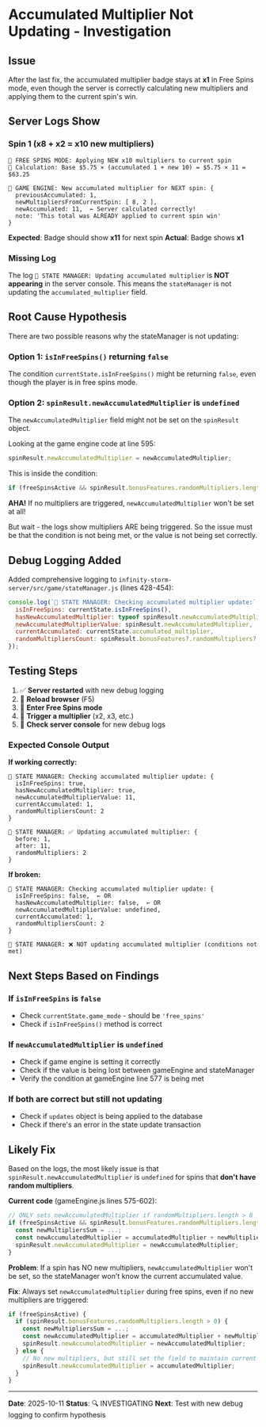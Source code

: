 # Accumulated Multiplier Not Updating - Investigation

## Issue

After the last fix, the accumulated multiplier badge stays at **x1** in Free Spins mode, even though the server is correctly calculating new multipliers and applying them to the current spin's win.

## Server Logs Show

### Spin 1 (x8 + x2 = x10 new multipliers)
```
🎰 FREE SPINS MODE: Applying NEW x10 multipliers to current spin
🎰 Calculation: Base $5.75 × (accumulated 1 + new 10) = $5.75 × 11 = $63.25

🎰 GAME ENGINE: New accumulated multiplier for NEXT spin: {
  previousAccumulated: 1,
  newMultipliersFromCurrentSpin: [ 8, 2 ],
  newAccumulated: 11,  ← Server calculated correctly!
  note: 'This total was ALREADY applied to current spin win'
}
```

**Expected**: Badge should show **x11** for next spin
**Actual**: Badge shows **x1**

### Missing Log

The log `🎰 STATE MANAGER: Updating accumulated multiplier` is **NOT appearing** in the server console. This means the `stateManager` is not updating the `accumulated_multiplier` field.

## Root Cause Hypothesis

There are two possible reasons why the stateManager is not updating:

### Option 1: `isInFreeSpins()` returning `false`
The condition `currentState.isInFreeSpins()` might be returning `false`, even though the player is in free spins mode.

### Option 2: `spinResult.newAccumulatedMultiplier` is `undefined`
The `newAccumulatedMultiplier` field might not be set on the `spinResult` object.

Looking at the game engine code at line 595:
```javascript
spinResult.newAccumulatedMultiplier = newAccumulatedMultiplier;
```

This is inside the condition:
```javascript
if (freeSpinsActive && spinResult.bonusFeatures.randomMultipliers.length > 0)
```

**AHA!** If no multipliers are triggered, `newAccumulatedMultiplier` won't be set at all!

But wait - the logs show multipliers ARE being triggered. So the issue must be that the condition is not being met, or the value is not being set correctly.

## Debug Logging Added

Added comprehensive logging to `infinity-storm-server/src/game/stateManager.js` (lines 428-454):

```javascript
console.log(`🎰 STATE MANAGER: Checking accumulated multiplier update:`, {
  isInFreeSpins: currentState.isInFreeSpins(),
  hasNewAccumulatedMultiplier: typeof spinResult.newAccumulatedMultiplier === 'number',
  newAccumulatedMultiplierValue: spinResult.newAccumulatedMultiplier,
  currentAccumulated: currentState.accumulated_multiplier,
  randomMultipliersCount: spinResult.bonusFeatures?.randomMultipliers?.length || 0
});
```

## Testing Steps

1. ✅ **Server restarted** with new debug logging
2. 🔄 **Reload browser** (F5)
3. 🔄 **Enter Free Spins mode**
4. 🔄 **Trigger a multiplier** (x2, x3, etc.)
5. 🔄 **Check server console** for new debug logs

### Expected Console Output

**If working correctly:**
```
🎰 STATE MANAGER: Checking accumulated multiplier update: {
  isInFreeSpins: true,
  hasNewAccumulatedMultiplier: true,
  newAccumulatedMultiplierValue: 11,
  currentAccumulated: 1,
  randomMultipliersCount: 2
}

🎰 STATE MANAGER: ✅ Updating accumulated multiplier: {
  before: 1,
  after: 11,
  randomMultipliers: 2
}
```

**If broken:**
```
🎰 STATE MANAGER: Checking accumulated multiplier update: {
  isInFreeSpins: false,  ← OR
  hasNewAccumulatedMultiplier: false,  ← OR
  newAccumulatedMultiplierValue: undefined,
  currentAccumulated: 1,
  randomMultipliersCount: 2
}

🎰 STATE MANAGER: ❌ NOT updating accumulated multiplier (conditions not met)
```

## Next Steps Based on Findings

### If `isInFreeSpins` is `false`
- Check `currentState.game_mode` - should be `'free_spins'`
- Check if `isInFreeSpins()` method is correct

### If `newAccumulatedMultiplier` is `undefined`
- Check if game engine is setting it correctly
- Check if the value is being lost between gameEngine and stateManager
- Verify the condition at gameEngine line 577 is being met

### If both are correct but still not updating
- Check if `updates` object is being applied to the database
- Check if there's an error in the state update transaction

## Likely Fix

Based on the logs, the most likely issue is that `spinResult.newAccumulatedMultiplier` is `undefined` for spins that **don't have random multipliers**.

**Current code** (gameEngine.js lines 575-602):
```javascript
// ONLY sets newAccumulatedMultiplier if randomMultipliers.length > 0
if (freeSpinsActive && spinResult.bonusFeatures.randomMultipliers.length > 0) {
  const newMultipliersSum = ...;
  const newAccumulatedMultiplier = accumulatedMultiplier + newMultipliersSum;
  spinResult.newAccumulatedMultiplier = newAccumulatedMultiplier;
}
```

**Problem**: If a spin has NO new multipliers, `newAccumulatedMultiplier` won't be set, so the stateManager won't know the current accumulated value.

**Fix**: Always set `newAccumulatedMultiplier` during free spins, even if no new multipliers are triggered:

```javascript
if (freeSpinsActive) {
  if (spinResult.bonusFeatures.randomMultipliers.length > 0) {
    const newMultipliersSum = ...;
    const newAccumulatedMultiplier = accumulatedMultiplier + newMultipliersSum;
    spinResult.newAccumulatedMultiplier = newAccumulatedMultiplier;
  } else {
    // No new multipliers, but still set the field to maintain current accumulated
    spinResult.newAccumulatedMultiplier = accumulatedMultiplier;
  }
}
```

---

**Date**: 2025-10-11
**Status**: 🔍 INVESTIGATING
**Next**: Test with new debug logging to confirm hypothesis

